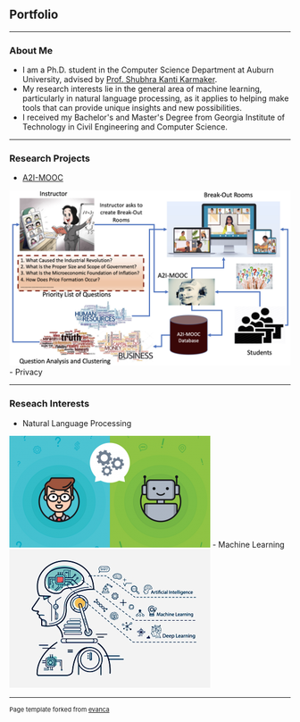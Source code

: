 
## Portfolio

------

### About Me

- I am a Ph.D. student in the Computer Science Department at Auburn University, advised by [Prof. Shubhra Kanti Karmaker](https://karmake2.github.io/).
- My research interests lie in the general area of machine learning, particularly in natural language processing, as it applies to helping make tools that can provide unique insights and new possibilities.
- I received my Bachelor's and Master's Degree from Georgia Institute of Technology in Civil Engineering and Computer Science. 

---

### Research Projects

- [A2I-MOOC](https://karmake2.github.io/posts/2020/03/A2I-MOOC/)
<img src="images/A2I-MOOC.png?raw=true"/>
- Privacy

---

### Reseach Interests
- Natural Language Processing
<img src="images/ml.png?raw=true"/>
- Machine Learning
<img src="images/portada.jpg?raw=true"/>


---



<p style="font-size:11px">Page template forked from <a href="https://github.com/evanca/quick-portfolio">evanca</a></p>
<!-- Remove above link if you don't want to attibute -->
